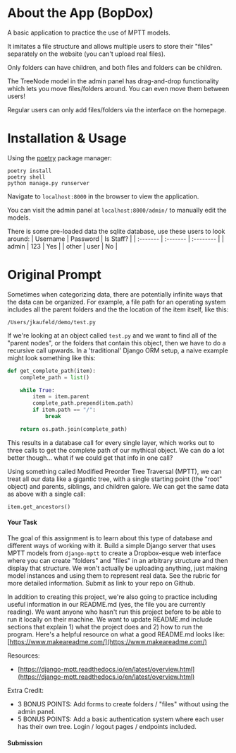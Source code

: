 # About the App (BopDox)
A basic application to practice the use of MPTT models.

It imitates a file structure and allows multiple users to store their "files" separately on the website (you can't upload real files).

Only folders can have children, and both files and folders can be children.

The TreeNode model in the admin panel has drag-and-drop functionality which lets you move files/folders around. You can even move them between users!

Regular users can only add files/folders via the interface on the homepage.

# Installation & Usage
Using the [poetry](https://python-poetry.org/) package manager:
```
poetry install
poetry shell
python manage.py runserver
```

Navigate to `localhost:8000` in the browser to view the application.

You can visit the admin panel at `localhost:8000/admin/` to manually edit the models.

There is some pre-loaded data the sqlite database, use these users to look around:
| Username | Password | Is Staff? |
| :------- | :------- | :-------- |
| admin    | 123      | Yes       |
| other    | user     | No        |

# Original Prompt

Sometimes when categorizing data, there are potentially infinite ways that the data can be organized. For example, a file path for an operating system includes all the parent folders and the the location of the item itself, like this:

```
/Users/jkaufeld/demo/test.py
```

If we're looking at an object called `test.py` and we want to find all of the "parent nodes", or the folders that contain this object, then we have to do a recursive call upwards. In a 'traditional' Django ORM setup, a naive example might look something like this:

```python
def get_complete_path(item):
    complete_path = list()

    while True:
        item = item.parent
        complete_path.prepend(item.path)
        if item.path == "/":
            break

    return os.path.join(complete_path)
```

This results in a database call for every single layer, which works out to three calls to get the complete path of our mythical object. We can do a lot better though... what if we could get that info in one call?

Using something called Modified Preorder Tree Traversal (MPTT), we can treat all our data like a gigantic tree, with a single starting point (the "root" object) and parents, siblings, and children galore. We can get the same data as above with a single call:

```
item.get_ancestors()
```

#### **Your Task**

The goal of this assignment is to learn about this type of database and different ways of working with it. Build a simple Django server that uses MPTT models from `django-mptt` to create a Dropbox-esque web interface where you can create "folders" and "files" in an arbitrary structure and then display that structure. We won't actually be uploading anything, just making model instances and using them to represent real data. See the rubric for more detailed information. Submit as link to your repo on Github.

In addition to creating this project, we're also going to practice including useful information in our README.md (yes, the file you are currently reading). We want anyone who hasn't run this project before to be able to run it locally on their machine. We want to update README.md include sections that explain 1) what the project does and 2) how to run the program. Here's a helpful resource on what a good README.md looks like: [https://www.makeareadme.com/](https://www.makeareadme.com/)

Resources:

*   [https://django-mptt.readthedocs.io/en/latest/overview.html](https://django-mptt.readthedocs.io/en/latest/overview.html)

Extra Credit:

*   3 BONUS POINTS: Add forms to create folders / "files" without using the admin panel.
*   5 BONUS POINTS: Add a basic authentication system where each user has their own tree. Login / logout pages / endpoints included.

#### **Submission**

